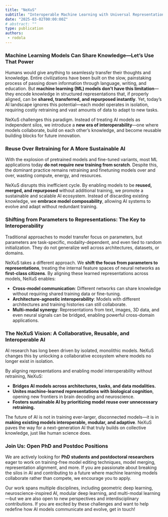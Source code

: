 ```yaml
---
title: "NeXuS" 
subtitle: "Interoperable Machine Learning with Universal Representations"
date: "2025-03-02T00:00:00Z"
# abstract: ""
type: publication
authors: 
 - rodola
---
```


### Machine Learning Models Can Share Knowledge—Let’s Use That Power

Humans would give anything to seamlessly transfer their thoughts and knowledge. Entire civilizations have been built on the slow, painstaking process of passing down information through language, writing, and education. But **machine learning (ML) models don’t have this limitation**—they encode knowledge in structured representations that, if properly aligned, can be **shared, transferred, and repurposed instantly**.
Yet, today’s AI landscape ignores this potential—each model operates in isolation, requiring costly retraining and vast amounts of data to adapt to new tasks.

NeXuS challenges this paradigm. Instead of treating AI models as independent silos, we introduce a **new era of interoperability**—one where models collaborate, build on each other’s knowledge, and become reusable building blocks for future innovation.

### Reuse Over Retraining for A More Sustainable AI

With the explosion of pretrained models and fine-tuned variants, most ML applications today **do not require new training from scratch**. Despite this, the dominant practice remains retraining and finetuning models over and over, wasting compute, energy, and resources.

NeXuS disrupts this inefficient cycle. By enabling models to be **reused, merged, and repurposed** without additional training, we promote a sustainable and scalable AI ecosystem. Instead of discarding existing knowledge, we **embrace model composability**, allowing AI systems to evolve and adapt without redundant training.

### Shifting from Parameters to Representations: The Key to Interoperability

Traditional approaches to model transfer focus on parameters, but parameters are task-specific, modality-dependent, and even tied to random initialization. They do not generalize well across architectures, datasets, or domains.

NeXuS takes a different approach. We **shift the focus from parameters to representations**, treating the internal feature spaces of neural networks as **first-class citizens**. By aligning these learned representations across models, NeXuS enables:

- **Cross-model communication**: Different networks can share knowledge without requiring shared training data or fine-tuning.
- **Architecture-agnostic interoperability**: Models with different architectures and training histories can still collaborate.
- **Multi-modal synergy**: Representations from text, images, 3D data, and even neural signals can be bridged, enabling powerful cross-domain applications.

### The NeXuS Vision: A Collaborative, Reusable, and Interoperable AI

AI research has long been driven by isolated, monolithic models. NeXuS changes this by unlocking a collaborative ecosystem where models no longer exist in isolation.

By aligning representations and enabling model interoperability without retraining, NeXuS:

- **Bridges AI models across architectures, tasks, and data modalities.**
- **Unites machine-learned representations with biological cognition**, opening new frontiers in brain decoding and neuroscience.
- **Fosters sustainable AI by prioritizing model reuse over unnecessary retraining.**

The future of AI is not in training ever-larger, disconnected models—it is in **making existing models interoperable, modular, and adaptive**. NeXuS paves the way for a next-generation AI that truly builds on collective knowledge, just like human science does.

### Join Us: Open PhD and Postdoc Positions  

We are actively looking for **PhD students and postdoctoral researchers** eager to work on training-free model editing techniques, model merging, representation alignment, and more. If you are passionate about breaking the silos in AI and contributing to a future where machine learning models collaborate rather than compete, we encourage you to apply.  

Our work spans multiple disciplines, including geometric deep learning, neuroscience-inspired AI, modular deep learning, and multi-modal learning—but we are also open to new perspectives and interdisciplinary contributions. If you are excited by these challenges and want to help redefine how AI models communicate and evolve, get in touch!